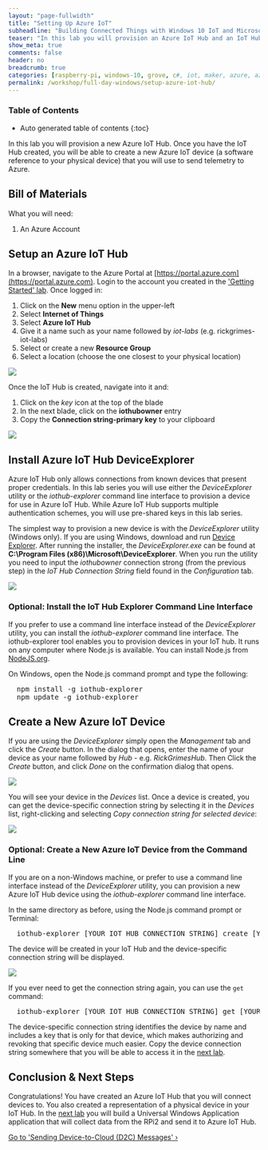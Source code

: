 ```yaml
---
layout: "page-fullwidth"
title: "Setting Up Azure IoT"
subheadline: "Building Connected Things with Windows 10 IoT and Microsoft Azure"
teaser: "In this lab you will provision an Azure IoT Hub and an IoT Hub device."
show_meta: true
comments: false
header: no
breadcrumb: true
categories: [raspberry-pi, windows-10, grove, c#, iot, maker, azure, azure-iot-hub]
permalink: /workshop/full-day-windows/setup-azure-iot-hub/
---
```

### Table of Contents
*  Auto generated table of contents
{:toc}

In this lab you will provision a new Azure IoT Hub. Once you have the IoT Hub created, you will be able to create a new Azure IoT device (a software reference to your physical device) that you will use to send telemetry to Azure.

## Bill of Materials
What you will need:

1. An Azure Account

## Setup an Azure IoT Hub
In a browser, navigate to the Azure Portal at [https://portal.azure.com](https://portal.azure.com). Login to the account you created in the ['Getting Started' lab](../getting-started/). Once logged in:

1. Click on the __New__ menu option in the upper-left
2. Select __Internet of Things__
3. Select __Azure IoT Hub__
4. Give it a name such as your name followed by _iot-labs_ (e.g. rickgrimes-iot-labs)
5. Select or create a new __Resource Group__
6. Select a location (choose the one closest to your physical location)

<img src="/images/rpi2/rpi2_New-IoT-Hub.png"/>
  
Once the IoT Hub is created, navigate into it and:

1. Click on the _key_ icon at the top of the blade
2. In the next blade, click on the __iothubowner__ entry
3. Copy the __Connection string-primary key__ to your clipboard

<img src="/images/rpi2/rpi2_AzureIoTConnectionString.png"/>

## Install Azure IoT Hub DeviceExplorer
Azure IoT Hub only allows connections from known devices that present proper credentials. In this lab series you will use either the _DeviceExplorer_ utility or the _iothub-explorer_ command line interface to provision a device for use in Azure IoT Hub. While Azure IoT Hub supports multiple authentication schemes, you will use pre-shared keys in this lab series.

The simplest way to provision a new device is with the _DeviceExplorer_ utility (Windows only). If you are using Windows, download and run [Device Explorer][deviceexplorer]. After running the installer, the _DeviceExplorer.exe_ can be found at __C:\Program Files (x86)\Microsoft\DeviceExplorer__. When you run the utility you need to input the _iothubowner_ connection strong (from the previous step) in the _IoT Hub Connection String_ field found in the _Configuration_ tab.

<img src="/images/rpi2/rpi2_deviceexplorer01.png"/>

### Optional: Install the IoT Hub Explorer Command Line Interface
If you prefer to use a command line interface instead of the _DeviceExplorer_ utility, you can install the _iothub-explorer_ command line interface. The iothub-explorer tool enables you to provision devices in your IoT hub. It runs on any computer where Node.js is available. You can install Node.js from [NodeJS.org](https://nodejs.org).

On Windows, open the Node.js command prompt and type the following:
<pre>
  npm install -g iothub-explorer
  npm update -g iothub-explorer
</pre>

## Create a New Azure IoT Device

If you are using the _DeviceExplorer_ simply open the _Management_ tab and click the _Create_ button. In the dialog that opens, enter the name of your device as your name followed by _Hub_ - e.g. _RickGrimesHub_. Then Click the _Create_ button, and click _Done_ on the confirmation dialog that opens.

<img src="/images/rpi2/rpi2_deviceexplorer02.png"/> 

You will see your device in the _Devices_ list. Once a device is created, you can get the device-specific connection string by selecting it in the _Devices_ list, right-clicking and selecting _Copy connection string for selected device_:

<img src="/images/rpi2/rpi2_deviceexplorer03.png"/> 

### Optional: Create a New Azure IoT Device from the Command Line
If you are on a non-Windows machine, or prefer to use a command line interface instead of the _DeviceExplorer_ utility, you can provision a new Azure IoT Hub device using the _iothub-explorer_ command line interface.

In the same directory as before, using the Node.js command prompt or Terminal:

<pre>
  iothub-explorer [YOUR IOT HUB CONNECTION STRING] create [YOUR DEVICE NAME] --connection-string
</pre>

The device will be created in your IoT Hub and the device-specific connection string will be displayed. 

<img src="/images/rpi2/rpi2_iothub-explorer01.png"/> 

If you ever need to get the connection string again, you can use the <code>get</code> command:

<pre>
  iothub-explorer [YOUR IOT HUB CONNECTION STRING] get [YOUR DEVICE NAME] --connection-string
</pre>

The device-specific connection string identifies the device by name and includes a key that is only for that device, which makes authorizing and revoking that specific device much easier. Copy the device connection string somewhere that you will be able to access it in the [next lab][nextlab].

## Conclusion &amp; Next Steps
Congratulations! You have created an Azure IoT Hub that you will connect devices to. You also created a representation of a physical device in your IoT Hub. In the [next lab][nextlab] you will build a Universal Windows Application application that will collect data from the RPi2 and send it to Azure IoT Hub.

<a class="radius button small" href="{{ site.url }}/workshop/full-day-windows/sending-d2c-messages/">Go to 'Sending Device-to-Cloud (D2C) Messages' ›</a>

[nextlab]: ../workshop/full-day-windows/sending-d2c-messages/
[deviceexplorer]: https://github.com/Azure/azure-iot-sdks/blob/master/tools/DeviceExplorer/doc/how_to_use_device_explorer.md
